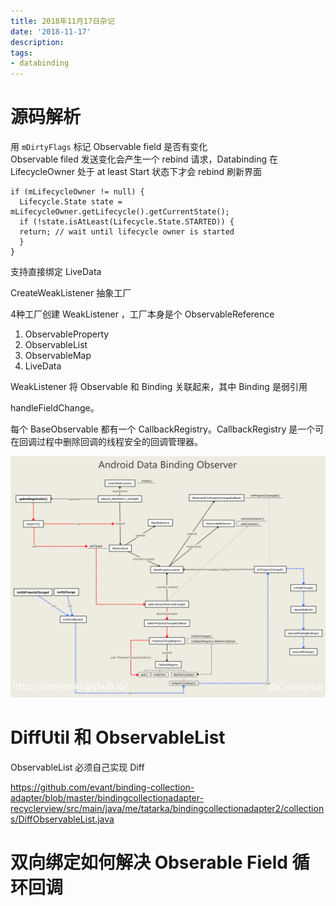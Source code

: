 ```yaml
---
title: 2018年11月17日杂记
date: '2018-11-17'
description:
tags:
- databinding
---
```


# 源码解析

用 `mDirtyFlags` 标记 Observable field 是否有变化  
Observable filed 发送变化会产生一个 rebind 请求，Databinding 在 LifecycleOwner 处于 at least Start 状态下才会 rebind 刷新界面

    if (mLifecycleOwner != null) {
      Lifecycle.State state = mLifecycleOwner.getLifecycle().getCurrentState();
      if (!state.isAtLeast(Lifecycle.State.STARTED)) {
      return; // wait until lifecycle owner is started
      }
    }

支持直接绑定 LiveData


CreateWeakListener 抽象工厂

4种工厂创建 WeakListener ，工厂本身是个 ObservableReference

1. ObservableProperty
2. ObservableList
3. ObservableMap
4. LiveData

WeakListener 将  Observable 和 Binding 关联起来，其中 Binding 是弱引用

handleFieldChange。




每个 BaseObservable 都有一个 CallbackRegistry。CallbackRegistry 是一个可在回调过程中删除回调的线程安全的回调管理器。



![](https://raw.githubusercontent.com/ConnorLin/BlogImages/master/Android%20Data%20Binding/DatabindingObserver.png)

# DiffUtil 和 ObservableList 

ObservableList 必须自己实现 Diff 

https://github.com/evant/binding-collection-adapter/blob/master/bindingcollectionadapter-recyclerview/src/main/java/me/tatarka/bindingcollectionadapter2/collections/DiffObservableList.java

# 双向绑定如何解决 Obserable Field 循环回调

